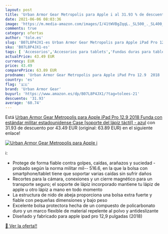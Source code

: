 ```yaml
---
layout: post
title: 'Urban Armor Gear Metropolis para Apple i al 31.93 % de descuento'
date: 2021-06-06 08:03:36
image: 'https://m.media-amazon.com/images/I/41tWVBgZqqL._SL500_._SL400_.jpg'
comments: true
category: ofertas
author: 'tole.es'
slug: 'B07L8P4JX1-es Urban Armor Gear Metropolis para Apple iPad Pro 12.9 2018...'
sku: 'B07L8P4JX1-es'
tags: [ 'Accesorios','Accesorios para tablets','Fundas duras para tablets','Fundas para tablets','Informática','lápiz','urban armor gear', ]
actualPrice: 43.49 EUR
currency: EUR
price: 43.49
comparePrice: 63.89 EUR
prodname: 'Urban Armor Gear Metropolis para Apple iPad Pro 12.9  2018  Funda con estándar militar estadounidense Case [soporte del lápiz táctil] - azul'
country: 'es'
flag: '🇪🇸'
brand: 'Urban Armor Gear'
buyurl: 'https://www.amazon.es/dp/B07L8P4JX1/?tag=tolees-21'
descuento: '31.93'
average: '60.74'
---
```


Está [Urban Armor Gear Metropolis para Apple iPad Pro 12.9  2018  Funda con estándar militar estadounidense Case [soporte del lápiz táctil] - azul](https://www.amazon.es/dp/B07L8P4JX1/?tag=tolees-21) con 31.93 de descuento por 43.49 EUR (original: 63.89 EUR) en el siguiente enlace!

[![Urban Armor Gear Metropolis para Apple i](https://m.media-amazon.com/images/I/41tWVBgZqqL._SL500_._SL400_.jpg)](https://www.amazon.es/dp/B07L8P4JX1/?tag=tolees-21)

ℹ️:

- Protege de forma fiable contra golpes, caídas, arañazos y suciedad - probado según la norma militar mil-- 516.6, en la que la bolsa con smartphone/tablet tiene que soportar varias caídas sin sufrir daños
- Recortes para la cámara, conexiones y un cierre magnético para un transporte seguro; el soporte de lápiz incorporado mantiene tu lápiz de apple u otro lápiz a mano en todo momento
- La estructura de nido de abeja proporciona una bolsa extra fuerte y fiable con pequeñas dimensiones y bajo peso
- Excelente bolsa protectora hecha de un compuesto de policarbonato duro y un marco flexible de material repelente al polvo y antideslizante
- Diseñado y fabricado para apple ipad pro 12,9 pulgadas (2018)

[🛒 Ver la oferta!!](https://www.amazon.es/dp/B07L8P4JX1/?tag=tolees-21)
